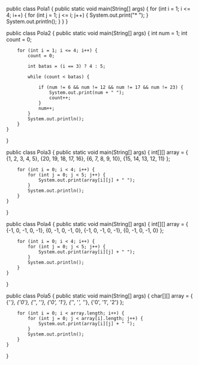 public class Pola1 {
    public static void main(String[] args) {
        for (int i = 1; i <= 4; i++) {
            for (int j = 1; j <= i; j++) {
                System.out.print("* ");
            }
            System.out.println();
        }
    }
}





public class Pola2 {
    public static void main(String[] args) {
        int num = 1;
        int count = 0;

        for (int i = 1; i <= 4; i++) {
            count = 0;

            int batas = (i == 3) ? 4 : 5;

            while (count < batas) {

                if (num != 6 && num != 12 && num != 17 && num != 23) {
                    System.out.print(num + " ");
                    count++;
                }
                num++;
            }
            System.out.println();
        }
    }
}





public class Pola3 {
    public static void main(String[] args) {
        int[][] array = {
            {1, 2, 3, 4, 5},
            {20, 19, 18, 17, 16},
            {6, 7, 8, 9, 10},
            {15, 14, 13, 12, 11}
        };

        for (int i = 0; i < 4; i++) {
            for (int j = 0; j < 5; j++) {
                System.out.print(array[i][j] + " ");
            }
            System.out.println();
        }
    }
}





public class Pola4 {
    public static void main(String[] args) {
        int[][] array = {
            {-1, 0, -1, 0, -1},
            {0, -1, 0, -1, 0},
            {-1, 0, -1, 0, -1},
            {0, -1, 0, -1, 0}
        };

        for (int i = 0; i < 4; i++) {
            for (int j = 0; j < 5; j++) {
                System.out.print(array[i][j] + " ");
            }
            System.out.println();
        }
    }
}





public class Pola5 {
    public static void main(String[] args) {
        char[][] array = {
            {'*'},
            {'0'},
            {'*', '*'},
            {'0', '1'},
            {'*', '*', '*'},
            {'0', '1', '2'}
        };

        for (int i = 0; i < array.length; i++) {
            for (int j = 0; j < array[i].length; j++) {
                System.out.print(array[i][j] + " ");
            }
            System.out.println();
        }
    }
}
